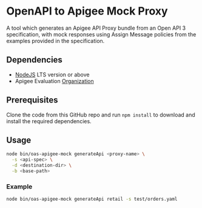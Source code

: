 # OpenAPI to Apigee Mock Proxy

A tool which generates an Apigee API Proxy bundle from an Open API 3
specification, with mock responses using Assign Message policies from the
examples provided in the specification.

## Dependencies

- [NodeJS](https://nodejs.org/en/) LTS version or above
- Apigee Evaluation [Organization](https://login.apigee.com/sign__up)

## Prerequisites

Clone the code from this GitHub repo and run `npm install` to download and
install the required dependencies.

## Usage

```bash
node bin/oas-apigee-mock generateApi <proxy-name> \
  -s <api-spec> \
  -d <destination-dir> \
  -b <base-path>
```

### Example

```bash
node bin/oas-apigee-mock generateApi retail -s test/orders.yaml
```
